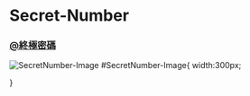 # Secret-Number
### [@終極密碼](https://qew4476.github.io/Secret-Number/)
![SecretNumber-Image](https://user-images.githubusercontent.com/81016471/127721114-eff84c2a-d4d8-4abe-894c-cb4b01d6f122.png)
#SecretNumber-Image{
width:300px;


}

